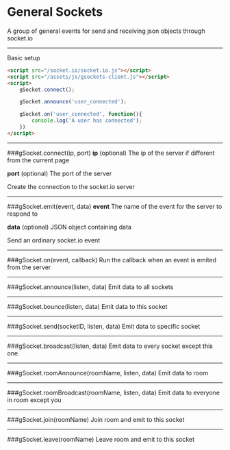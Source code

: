 # General Sockets

A group of general events for send and receiving json objects through socket.io

---

Basic setup

```html
<script src="/socket.io/socket.io.js"></script>
<script src="/assets/js/gsockets-client.js"></script>
<script>
	gSocket.connect();

	gSocket.announce('user_connected');

	gSocket.on('user_connected', function(){
		console.log('A user has connected');
	})
</script>
```

---

###gSocket.connect(ip, port)
**ip** (optional) The ip of the server if different from the current page

**port** (optional) The port of the server

Create the connection to the socket.io server

---

###gSocket.emit(event, data)
**event** The name of the event for the server to respond to

**data** (optional) JSON object containing data

Send an ordinary socket.io event

---

###gSocket.on(event, callback)
Run the callback when an event is emited from the server

---

###gSocket.announce(listen, data)
Emit data to all sockets

---

###gSocket.bounce(listen, data)
Emit data to this socket

---

###gSocket.send(socketID, listen, data)
Emit data to specific socket

---

###gSocket.broadcast(listen, data)
Emit data to every socket except this one

---

###gSocket.roomAnnounce(roomName, listen, data)
Emit data to room

---

###gSocket.roomBroadcast(roomName, listen, data)
Emit data to everyone in room except you

---

###gSocket.join(roomName)
Join room and emit to this socket

---

###gSocket.leave(roomName)
Leave room and emit to this socket   